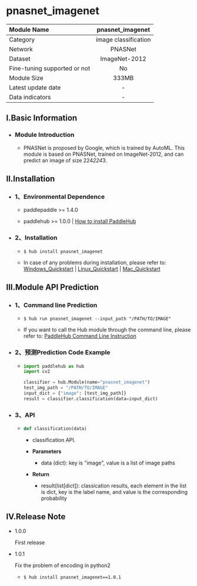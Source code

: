 # pnasnet_imagenet

|Module Name|pnasnet_imagenet|
| :--- | :---: |
|Category|image classification|
|Network|PNASNet|
|Dataset|ImageNet-2012|
|Fine-tuning supported or not|No|
|Module Size|333MB|
|Latest update date|-|
|Data indicators|-|


## I.Basic Information



- ### Module Introduction

  - PNASNet is proposed by Google, which is trained by AutoML. This module is based on PNASNet, trained on ImageNet-2012, and can predict an image of size 224*224*3.


## II.Installation

- ### 1、Environmental Dependence  

  - paddlepaddle >= 1.4.0  

  - paddlehub >= 1.0.0  | [How to install PaddleHub]()


- ### 2、Installation

  - ```shell
    $ hub install pnasnet_imagenet
    ```
  - In case of any problems during installation, please refer to: [Windows_Quickstart]() | [Linux_Quickstart]() | [Mac_Quickstart]()

## III.Module API Prediction

- ### 1、Command line Prediction

  - ```shell
    $ hub run pnasnet_imagenet --input_path "/PATH/TO/IMAGE"
    ```
  - If you want to call the Hub module through the command line, please refer to: [PaddleHub Command Line Instruction](../../../../docs/docs_ch/tutorial/cmd_usage.rst)

- ### 2、预测Prediction Code Example

  - ```python
    import paddlehub as hub
    import cv2

    classifier = hub.Module(name="pnasnet_imagenet")
    test_img_path = "/PATH/TO/IMAGE"
    input_dict = {"image": [test_img_path]}
    result = classifier.classification(data=input_dict)
    ```

- ### 3、API

  - ```python
    def classification(data)
    ```
    - classification API.
    - **Parameters**
      - data (dict): key is "image", value is a list of image paths

    - **Return**
      - result(list[dict]): classication results, each element in the list is dict, key is the label name, and value is the corresponding probability





## IV.Release Note

* 1.0.0

  First release

* 1.0.1

  Fix the problem of encoding in python2
  - ```shell
    $ hub install pnasnet_imagenet==1.0.1
    ```
